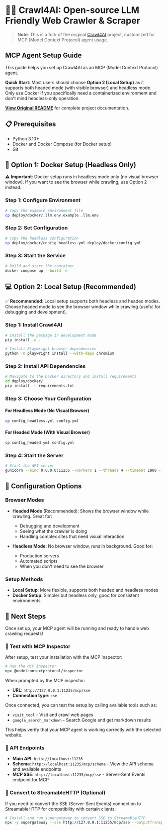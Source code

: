 # 🚀🤖 Crawl4AI: Open-source LLM Friendly Web Crawler & Scraper

> **Note**: This is a fork of the original [Crawl4AI](https://github.com/unclecode/crawl4ai) project, customized for MCP (Model Context Protocol) agent usage.

## MCP Agent Setup Guide

This guide helps you set up Crawl4AI as an MCP (Model Context Protocol) agent. 

**Quick Start**: Most users should choose **Option 2 (Local Setup)** as it supports both headed mode (with visible browser) and headless mode. Only use Docker if you specifically need a containerized environment and don't mind headless-only operation.

**[View Original README](README_ORIGINAL.md)** for complete project documentation.

## 📋 Prerequisites

- Python 3.10+
- Docker and Docker Compose (for Docker setup)
- Git

## 🐳 Option 1: Docker Setup (Headless Only)

⚠️ **Important**: Docker setup runs in headless mode only (no visual browser window). If you want to see the browser while crawling, use Option 2 instead.

### Step 1: Configure Environment
```bash
# Copy the example environment file
cp deploy/docker/.llm.env.example .llm.env
```

### Step 2: Set Configuration
```bash
# Copy the headless configuration
cp deploy/docker/config_headless.yml deploy/docker/config.yml
```

### Step 3: Start the Service
```bash
# Build and start the container
docker compose up --build -d
```

## 💻 Option 2: Local Setup (Recommended)

✅ **Recommended**: Local setup supports both headless and headed modes. Choose headed mode to see the browser window while crawling (useful for debugging and development).

### Step 1: Install Crawl4AI
```bash
# Install the package in development mode
pip install -e .

# Install Playwright browser dependencies
python -m playwright install --with-deps chromium
```

### Step 2: Install API Dependencies
```bash
# Navigate to the Docker directory and install requirements
cd deploy/docker/
pip install -r requirements.txt
```

### Step 3: Choose Your Configuration

#### For Headless Mode (No Visual Browser)
```bash
cp config_headless.yml config.yml
```

#### For Headed Mode (With Visual Browser)
```bash
cp config_headed.yml config.yml
```

### Step 4: Start the Server
```bash
# Start the API server
gunicorn --bind 0.0.0.0:11235 --workers 1 --threads 4 --timeout 1800 --graceful-timeout 30 --keep-alive 300 --log-level info --worker-class uvicorn.workers.UvicornWorker server:app
```

## 🔧 Configuration Options

### Browser Modes
- **Headed Mode** (Recommended): Shows the browser window while crawling. Great for:
  - Debugging and development
  - Seeing what the crawler is doing
  - Handling complex sites that need visual interaction
  
- **Headless Mode**: No browser window, runs in background. Good for:
  - Production servers
  - Automated scripts
  - When you don't need to see the browser

### Setup Methods
- **Local Setup**: More flexible, supports both headed and headless modes
- **Docker Setup**: Simpler but headless only, good for consistent environments

## 🚀 Next Steps

Once set up, your MCP agent will be running and ready to handle web crawling requests!

### 🧪 Test with MCP Inspector

After setup, test your installation with the MCP Inspector:

```bash
# Run the MCP inspector
npx @modelcontextprotocol/inspector
```

When prompted by the MCP inspector:
- **URL**: `http://127.0.0.1:11235/mcp/sse`
- **Connection type**: `sse`

Once connected, you can test the setup by calling available tools such as:
- `visit_tool` - Visit and crawl web pages
- `google_search_markdown` - Search Google and get markdown results

This helps verify that your MCP agent is working correctly with the selected website.

### 🔗 API Endpoints

- **Main API**: `http://localhost:11235`
- **Schema**: `http://localhost:11235/mcp/schema` - View the API schema and available endpoints
- **MCP SSE**: `http://localhost:11235/mcp/sse` - Server-Sent Events endpoint for MCP

### 🔄 Convert to StreamableHTTP (Optional)

If you need to convert the SSE (Server-Sent Events) connection to StreamableHTTP for compatibility with certain clients:

```bash
# Install and run supergateway to convert SSE to StreamableHTTP
npx -y supergateway --sse http://127.0.0.1:11235/mcp/sse --outputTransport streamableHttp
```